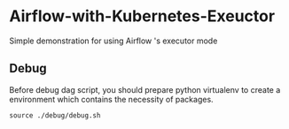 # Airflow-with-Kubernetes-Exeuctor

Simple demonstration for using Airflow 's executor mode


## Debug

Before debug dag script, you should prepare python virtualenv to create a environment which contains the necessity of packages.

```
source ./debug/debug.sh
```

```
